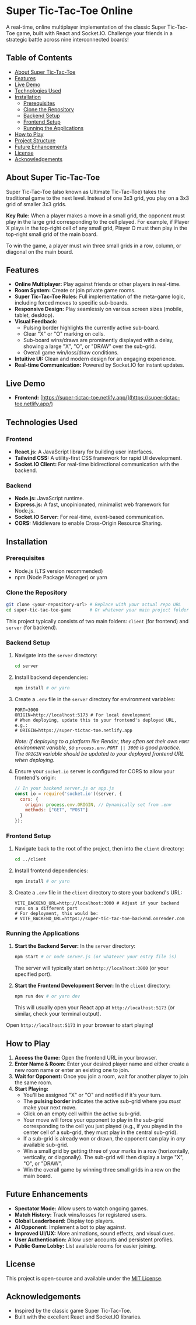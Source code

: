 # Super Tic-Tac-Toe Online

A real-time, online multiplayer implementation of the classic Super Tic-Tac-Toe game, built with React and Socket.IO. Challenge your friends in a strategic battle across nine interconnected boards!

## Table of Contents

- [About Super Tic-Tac-Toe](#about-super-tic-tac-toe)
- [Features](#features)
- [Live Demo](#live-demo)
- [Technologies Used](#technologies-used)
- [Installation](#installation)
  - [Prerequisites](#prerequisites)
  - [Clone the Repository](#clone-the-repository)
  - [Backend Setup](#backend-setup)
  - [Frontend Setup](#frontend-setup)
  - [Running the Applications](#running-the-applications)
- [How to Play](#how-to-play)
- [Project Structure](#project-structure)
- [Future Enhancements](#future-enhancements)
- [License](#license)
- [Acknowledgements](#acknowledgements)

## About Super Tic-Tac-Toe

Super Tic-Tac-Toe (also known as Ultimate Tic-Tac-Toe) takes the traditional game to the next level. Instead of one 3x3 grid, you play on a 3x3 grid of smaller 3x3 grids.

**Key Rule:** When a player makes a move in a small grid, the opponent must play in the large grid corresponding to the cell played. For example, if Player X plays in the top-right cell of any small grid, Player O must then play in the top-right small grid of the main board.

To win the game, a player must win three small grids in a row, column, or diagonal on the main board.

## Features

- **Online Multiplayer:** Play against friends or other players in real-time.
- **Room System:** Create or join private game rooms.
- **Super Tic-Tac-Toe Rules:** Full implementation of the meta-game logic, including forced moves to specific sub-boards.
- **Responsive Design:** Play seamlessly on various screen sizes (mobile, tablet, desktop).
- **Visual Feedback:**
  - Pulsing border highlights the currently active sub-board.
  - Clear "X" or "O" marking on cells.
  - Sub-board wins/draws are prominently displayed with a delay, showing a large "X", "O", or "DRAW" over the sub-grid.
  - Overall game win/loss/draw conditions.
- **Intuitive UI:** Clean and modern design for an engaging experience.
- **Real-time Communication:** Powered by Socket.IO for instant updates.

## Live Demo

- **Frontend:** [https://super-tictac-toe.netlify.app/](https://super-tictac-toe.netlify.app/)

## Technologies Used

### Frontend

- **React.js:** A JavaScript library for building user interfaces.
- **Tailwind CSS:** A utility-first CSS framework for rapid UI development.
- **Socket.IO Client:** For real-time bidirectional communication with the backend.

### Backend

- **Node.js:** JavaScript runtime.
- **Express.js:** A fast, unopinionated, minimalist web framework for Node.js.
- **Socket.IO Server:** For real-time, event-based communication.
- **CORS:** Middleware to enable Cross-Origin Resource Sharing.

## Installation

### Prerequisites

- Node.js (LTS version recommended)
- npm (Node Package Manager) or yarn

### Clone the Repository

```bash
git clone <your-repository-url> # Replace with your actual repo URL
cd super-tic-tac-toe-game       # Or whatever your main project folder is named
```

This project typically consists of two main folders: `client` (for frontend) and `server` (for backend).

### Backend Setup

1. Navigate into the `server` directory:
   ```bash
   cd server
   ```

2. Install backend dependencies:
   ```bash
   npm install # or yarn
   ```

3. Create a `.env` file in the `server` directory for environment variables:
   ```dotenv
   PORT=3000
   ORIGIN=http://localhost:5173 # For local development
   # When deploying, update this to your frontend's deployed URL, e.g.:
   # ORIGIN=https://super-tictac-toe.netlify.app
   ```
   *Note: If deploying to a platform like Render, they often set their own `PORT` environment variable, so `process.env.PORT || 3000` is good practice. The `ORIGIN` variable should be updated to your deployed frontend URL when deploying.*

4. Ensure your `socket.io` server is configured for CORS to allow your frontend's origin:
   ```javascript
   // In your backend server.js or app.js
   const io = require('socket.io')(server, {
     cors: {
       origin: process.env.ORIGIN, // Dynamically set from .env
       methods: ["GET", "POST"]
     }
   });
   ```

### Frontend Setup

1. Navigate back to the root of the project, then into the `client` directory:
   ```bash
   cd ../client
   ```

2. Install frontend dependencies:
   ```bash
   npm install # or yarn
   ```

3. Create a `.env` file in the `client` directory to store your backend's URL:
   ```
   VITE_BACKEND_URL=http://localhost:3000 # Adjust if your backend runs on a different port
   # For deployment, this would be:
   # VITE_BACKEND_URL=https://super-tic-tac-toe-backend.onrender.com
   ```

### Running the Applications

1. **Start the Backend Server:**
   In the `server` directory:

   ```bash
   npm start # or node server.js (or whatever your entry file is)
   ```

   The server will typically start on `http://localhost:3000` (or your specified port).

2. **Start the Frontend Development Server:**
   In the `client` directory:

   ```bash
   npm run dev # or yarn dev
   ```

   This will usually open your React app at `http://localhost:5173` (or similar, check your terminal output).

Open `http://localhost:5173` in your browser to start playing!

## How to Play

1. **Access the Game:** Open the frontend URL in your browser.
2. **Enter Name & Room:** Enter your desired player name and either create a new room name or enter an existing one to join.
3. **Wait for Opponent:** Once you join a room, wait for another player to join the same room.
4. **Start Playing:**
   - You'll be assigned "X" or "O" and notified if it's your turn.
   - The **pulsing border** indicates the active sub-grid where you *must* make your next move.
   - Click on an empty cell within the active sub-grid.
   - Your move will force your opponent to play in the sub-grid corresponding to the cell you just played (e.g., if you played in the center cell of a sub-grid, they must play in the central sub-grid).
   - If a sub-grid is already won or drawn, the opponent can play in *any* available sub-grid.
   - Win a small grid by getting three of your marks in a row (horizontally, vertically, or diagonally). The sub-grid will then display a large "X", "O", or "DRAW".
   - Win the overall game by winning three small grids in a row on the main board.

## Future Enhancements

- **Spectator Mode:** Allow users to watch ongoing games.
- **Match History:** Track wins/losses for registered users.
- **Global Leaderboard:** Display top players.
- **AI Opponent:** Implement a bot to play against.
- **Improved UI/UX:** More animations, sound effects, and visual cues.
- **User Authentication:** Allow user accounts and persistent profiles.
- **Public Game Lobby:** List available rooms for easier joining.

## License

This project is open-source and available under the [MIT License](LICENSE).

## Acknowledgements

- Inspired by the classic game Super Tic-Tac-Toe.
- Built with the excellent React and Socket.IO libraries.